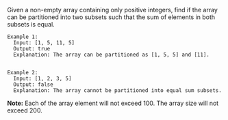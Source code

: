 Given a non-empty array containing only positive integers,
find if the array can be partitioned into two subsets such that the sum of elements in both subsets is equal.

```
Example 1:
  Input: [1, 5, 11, 5]
  Output: true
  Explanation: The array can be partitioned as [1, 5, 5] and [11].


Example 2:
  Input: [1, 2, 3, 5]
  Output: false
  Explanation: The array cannot be partitioned into equal sum subsets.
```

**Note:**
  Each of the array element will not exceed 100.
  The array size will not exceed 200.
